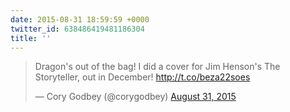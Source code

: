 ```yaml
---
date: 2015-08-31 18:59:59 +0000
twitter_id: 638486419481186304
title: ''
---
```


<blockquote class="twitter-tweet"><p lang="en" dir="ltr">Dragon&#39;s out of the bag! I did a cover for Jim Henson&#39;s The Storyteller, out in December! <a href="http://t.co/beza22soes">http://t.co/beza22soes</a></p>&mdash; Cory Godbey (@corygodbey) <a href="https://twitter.com/corygodbey/status/638422928418279424?ref_src=twsrc%5Etfw">August 31, 2015</a></blockquote>
<script async src="https://platform.twitter.com/widgets.js" charset="utf-8"></script>
